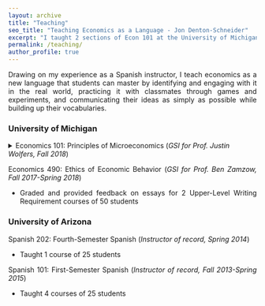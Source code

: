 ```yaml
---
layout: archive
title: "Teaching"
seo_title: "Teaching Economics as a Language - Jon Denton-Schneider"
excerpt: "I taught 2 sections of Econ 101 at the University of Michigan and 5 Spanish courses at the University of Arizona."
permalink: /teaching/
author_profile: true
---
```


<p align="justify">
Drawing on my experience as a Spanish instructor, I teach economics as a new language that students can master by identifying and engaging with it in the real world, practicing it with classmates through games and experiments, and communicating their ideas as simply as possible while building up their vocabularies.
</p>
  
<h3>University of Michigan</h3>

<p align="justify">
<details><summary>Economics 101: Principles of Microeconomics (<i>GSI for Prof. Justin Wolfers, Fall 2018</i>)</summary>
  <blockquote>
  <p align="justify"><i>Taught 50 students in 2 weekly discussion sections</i>
  </p>
  <p align="justify"><a href="https://jondentonschneider.com/files/denton-schneider_teaching_evaluations_econ101.pdf"><i>Evaluations</i></a>
  </p>
  <p align="justify"><i>"He genuinely cared about his students and consistently went out of his way to make sure everyone understood the course material (i.e. giving detailed explanations on discussion and practice exam questions)."</i>
  <p align="justify"><i>"[Jon] was the best GSI I have had. He is very knowledgeable and is great at making everyone feel comfortable in the classroom. He is the only reason I showed up for discussions."</i>
  </p>
  </p>
  <p align="justify"><i>"One of the most welcoming instructors I have ever had. Amazing."</i>
  </p>
  </blockquote>
  </details>
  </p>

<p align="justify">
Economics 490: Ethics of Economic Behavior (<i>GSI for Prof. Ben Zamzow, Fall 2017-Spring 2018</i>)
<ul>
<li><div align="justify">Graded and provided feedback on essays for 2 Upper-Level Writing Requirement courses of 50 students</div></li>
</ul>
</p>

<h3>University of Arizona</h3>

<p align="justify">
  Spanish 202: Fourth-Semester Spanish (<i>Instructor of record, Spring 2014</i>)
<ul>
<li><div align="justify">Taught 1 course of 25 students</div></li>
</ul>
</p>

<p align="justify">
  Spanish 101: First-Semester Spanish (<i>Instructor of record, Fall 2013-Spring 2015</i>)
<ul>
<li><div align="justify">Taught 4 courses of 25 students</div></li>
</ul>
</p>

